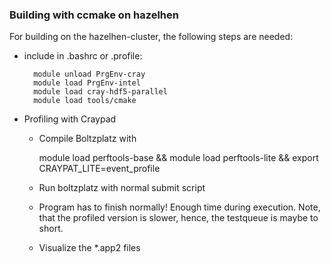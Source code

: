 ### Building with ccmake on hazelhen

For building on the hazelhen-cluster, the following steps are needed:

* include in .bashrc or .profile:
        
		module unload PrgEnv-cray
        module load PrgEnv-intel
        module load cray-hdf5-parallel
        module load tools/cmake

* Profiling with Craypad

    * Compile Boltzplatz with 
    
        module load perftools-base && module load perftools-lite && export CRAYPAT_LITE=event_profile
    
    * Run boltzplatz with normal submit script
    * Program has to finish normally! Enough time during execution. Note, that the profiled version is slower, hence, 
      the testqueue is maybe to short. 
    * Visualize the *.app2 files 

